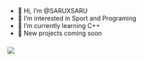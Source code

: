 - 👋 Hi, I’m @SARUXSARU
- 👀 I’m interested in Sport and Programing
- 🌱 I’m currently learning C++
- 💨 New projects coming soon


### <img src="https://github-readme-stats.vercel.app/api/pin/?username=TrueJacobG&repo=io-project"/>
